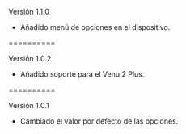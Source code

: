 Versión 1.1.0
- Añadido menú de opciones en el dispositivo.

==========

Versión 1.0.2
- Añadido soporte para el Venu 2 Plus.

==========

Versión 1.0.1
- Cambiado el valor por defecto de las opciones.